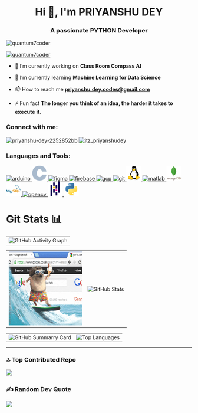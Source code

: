 <h1 align="center">Hi 👋, I'm PRIYANSHU DEY</h1>
<h3 align="center">A passionate PYTHON Developer</h3>

<p align="left"> <img src="https://komarev.com/ghpvc/?username=quantum7coder&label=Profile%20views&color=0e75b6&style=flat" alt="quantum7coder" /> </p>

<p align="left"> <a href="https://github.com/ryo-ma/github-profile-trophy"><img src="https://github-profile-trophy.vercel.app/?username=quantum7coder" alt="quantum7coder" /></a> </p>

- 🔭 I’m currently working on **Class Room Compass AI**

- 🌱 I’m currently learning **Machine Learning for Data Science**

- 📫 How to reach me **priyanshu.dey.codes@gmail.com**

- ⚡ Fun fact **The longer you think of an idea, the harder it takes to execute it.**

<h3 align="left">Connect with me:</h3>
<p align="left">
<a href="https://linkedin.com/in/priyanshu-dey-2252852bb" target="blank"><img align="center" src="https://raw.githubusercontent.com/rahuldkjain/github-profile-readme-generator/master/src/images/icons/Social/linked-in-alt.svg" alt="priyanshu-dey-2252852bb" height="30" width="40" /></a>
<a href="https://instagram.com/itz_priyanshudey" target="blank"><img align="center" src="https://raw.githubusercontent.com/rahuldkjain/github-profile-readme-generator/master/src/images/icons/Social/instagram.svg" alt="itz_priyanshudey" height="30" width="40" /></a>
</p>

<h3 align="left">Languages and Tools:</h3>
<p align="left"> <a href="https://www.arduino.cc/" target="_blank" rel="noreferrer"> <img src="https://cdn.worldvectorlogo.com/logos/arduino-1.svg" alt="arduino" width="40" height="40"/> </a> <a href="https://www.cprogramming.com/" target="_blank" rel="noreferrer"> <img src="https://raw.githubusercontent.com/devicons/devicon/master/icons/c/c-original.svg" alt="c" width="40" height="40"/> </a> <a href="https://www.figma.com/" target="_blank" rel="noreferrer"> <img src="https://www.vectorlogo.zone/logos/figma/figma-icon.svg" alt="figma" width="40" height="40"/> </a> <a href="https://firebase.google.com/" target="_blank" rel="noreferrer"> <img src="https://www.vectorlogo.zone/logos/firebase/firebase-icon.svg" alt="firebase" width="40" height="40"/> </a> <a href="https://cloud.google.com" target="_blank" rel="noreferrer"> <img src="https://www.vectorlogo.zone/logos/google_cloud/google_cloud-icon.svg" alt="gcp" width="40" height="40"/> </a> <a href="https://git-scm.com/" target="_blank" rel="noreferrer"> <img src="https://www.vectorlogo.zone/logos/git-scm/git-scm-icon.svg" alt="git" width="40" height="40"/> </a> <a href="https://www.linux.org/" target="_blank" rel="noreferrer"> <img src="https://raw.githubusercontent.com/devicons/devicon/master/icons/linux/linux-original.svg" alt="linux" width="40" height="40"/> </a> <a href="https://www.mathworks.com/" target="_blank" rel="noreferrer"> <img src="https://upload.wikimedia.org/wikipedia/commons/2/21/Matlab_Logo.png" alt="matlab" width="40" height="40"/> </a> <a href="https://www.mongodb.com/" target="_blank" rel="noreferrer"> <img src="https://raw.githubusercontent.com/devicons/devicon/master/icons/mongodb/mongodb-original-wordmark.svg" alt="mongodb" width="40" height="40"/> </a> <a href="https://www.mysql.com/" target="_blank" rel="noreferrer"> <img src="https://raw.githubusercontent.com/devicons/devicon/master/icons/mysql/mysql-original-wordmark.svg" alt="mysql" width="40" height="40"/> </a> <a href="https://opencv.org/" target="_blank" rel="noreferrer"> <img src="https://www.vectorlogo.zone/logos/opencv/opencv-icon.svg" alt="opencv" width="40" height="40"/> </a> <a href="https://pandas.pydata.org/" target="_blank" rel="noreferrer"> <img src="https://raw.githubusercontent.com/devicons/devicon/2ae2a900d2f041da66e950e4d48052658d850630/icons/pandas/pandas-original.svg" alt="pandas" width="40" height="40"/> </a> <a href="https://www.python.org" target="_blank" rel="noreferrer"> <img src="https://raw.githubusercontent.com/devicons/devicon/master/icons/python/python-original.svg" alt="python" width="40" height="40"/> </a> </p>

# Git Stats 📊
  
<table>
  <tr>
    <td>
      <img src="https://github-readme-activity-graph.vercel.app/graph?username=quantum7coder&theme=chartreuse-dark&point=bb9af7&line=bb9af7&area=true&area_color=bb9af7&hide_border=true" alt="GitHub Activity Graph"/>
    </td>

  </tr>
</table>
  <table>
    <tr>
     <td>
      <img src="assets/hedhehog.gif" alt="GitHub Activity Graph" width=200px height=200px/>
     </td>
     <td>
        <img 
         src="https://github-readme-stats.vercel.app/api?username=quantum7coder&theme=tokyonight&show_icons=true&hide_border=true&count_private=true&hide=stars,issues&show=prs_merged,prs_merged_percentage&rank_icon=github" alt="GitHub Stats"/>
      </td>
     </tr>
    
  </table>
  <table>
   <td>
        <img src="https://github-profile-summary-cards.vercel.app/api/cards/profile-details?username=quantum7coder&theme=nightowl" alt="GitHub Summarry Card"/>
   </td>
      <td>
        <img src="https://github-readme-stats.vercel.app/api/top-langs/?username=quantum7coder&theme=synthwave&layout=donut&hide_border=true" alt="Top Languages"/>
      </td>
    
  </table>


---


### 🔝 Top Contributed Repo
![](https://github-contributor-stats.vercel.app/api?username=quantum7coder&limit=5&theme=highcontrast&combine_all_yearly_contributions=true)

### ✍️ Random Dev Quote
![](https://quotes-github-readme.vercel.app/api?type=horizontal&theme=merko)